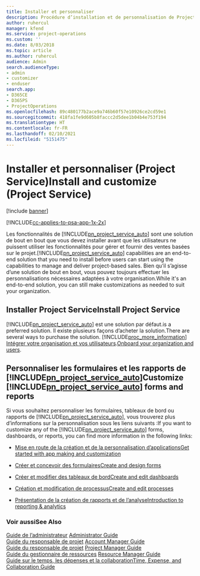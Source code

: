 ```yaml
---
title: Installer et personnaliser
description: Procédure d’installation et de personnalisation de Project Service
author: ruhercul
manager: kfend
ms.service: project-operations
ms.custom: ''
ms.date: 8/03/2018
ms.topic: article
ms.author: ruhercul
audience: Admin
search.audienceType:
- admin
- customizer
- enduser
search.app:
- D365CE
- D365PS
- ProjectOperations
ms.openlocfilehash: 89c480177b2ace9a746b60f57e10926ce2cd59e1
ms.sourcegitcommit: 418fa1fe9d605b8faccc2d5dee1b04b4e753f194
ms.translationtype: HT
ms.contentlocale: fr-FR
ms.lasthandoff: 02/10/2021
ms.locfileid: "5151475"
---
```

# <a name="install-and-customize-project-service"></a><span data-ttu-id="dbf28-103">Installer et personnaliser (Project Service)</span><span class="sxs-lookup"><span data-stu-id="dbf28-103">Install and customize (Project Service)</span></span>

[!include [banner](../includes/psa-now-project-operations.md)]

[!INCLUDE[cc-applies-to-psa-app-1x-2x](../includes/cc-applies-to-psa-app-1x-2x.md)]

<span data-ttu-id="dbf28-104">Les fonctionnalités de [!INCLUDE[pn_project_service_auto](../includes/pn-project-service-auto.md)] sont une solution de bout en bout que vous devez installer avant que les utilisateurs ne puissent utiliser les fonctionnalités pour gérer et fournir des ventes basées sur le projet.</span><span class="sxs-lookup"><span data-stu-id="dbf28-104">[!INCLUDE[pn_project_service_auto](../includes/pn-project-service-auto.md)] capabilities are an end-to-end solution that you need to install before users can start using the capabilities to manage and deliver project-based sales.</span></span> <span data-ttu-id="dbf28-105">Bien qu’il s’agisse d’une solution de bout en bout, vous pouvez toujours effectuer les personnalisations nécessaires adaptées à votre organisation.</span><span class="sxs-lookup"><span data-stu-id="dbf28-105">While it's an end-to-end solution, you can still make customizations as needed to suit your organization.</span></span>  
<!-- TODO: I expect to find the information on how to get and install this here. Please find that and add it here. Same for Project Service.--> 
  
## <a name="install-project-service"></a><span data-ttu-id="dbf28-106">Installer Project Service</span><span class="sxs-lookup"><span data-stu-id="dbf28-106">Install Project Service</span></span>  
 [!INCLUDE[pn_project_service_auto](../includes/pn-project-service-auto.md)] <span data-ttu-id="dbf28-107">est une solution par défaut.</span><span class="sxs-lookup"><span data-stu-id="dbf28-107">is a preferred solution.</span></span> <span data-ttu-id="dbf28-108">Il existe plusieurs façons d’acheter la solution.</span><span class="sxs-lookup"><span data-stu-id="dbf28-108">There are several ways to purchase the solution.</span></span> [!INCLUDE[proc_more_information](../includes/proc-more-information.md)] <span data-ttu-id="dbf28-109">[Intégrer votre organisation et vos utilisateurs](https://docs.microsoft.com/dynamics365/customerengagement/on-premises/admin/onboard-your-organization-and-users-to-dynamics-365-online).</span><span class="sxs-lookup"><span data-stu-id="dbf28-109">[Onboard your organization and users](https://docs.microsoft.com/dynamics365/customerengagement/on-premises/admin/onboard-your-organization-and-users-to-dynamics-365-online).</span></span>  
  
## <a name="customize-pn_project_service_auto-forms-and-reports"></a><span data-ttu-id="dbf28-110">Personnaliser les formulaires et les rapports de [!INCLUDE[pn_project_service_auto](../includes/pn-project-service-auto.md)]</span><span class="sxs-lookup"><span data-stu-id="dbf28-110">Customize [!INCLUDE[pn_project_service_auto](../includes/pn-project-service-auto.md)] forms and reports</span></span>  
 <span data-ttu-id="dbf28-111">Si vous souhaitez personnaliser les formulaires, tableaux de bord ou rapports de [!INCLUDE[pn_project_service_auto](../includes/pn-project-service-auto.md)], vous trouverez plus d’informations sur la personnalisation sous les liens suivants :</span><span class="sxs-lookup"><span data-stu-id="dbf28-111">If you want to customize any of the [!INCLUDE[pn_project_service_auto](../includes/pn-project-service-auto.md)] forms, dashboards, or reports, you can find more information in the following links:</span></span>  
  
- [<span data-ttu-id="dbf28-112">Mise en route de la création et de la personnalisation d’applications</span><span class="sxs-lookup"><span data-stu-id="dbf28-112">Get started with app making and customization</span></span>](https://docs.microsoft.com/dynamics365/customerengagement/on-premises/customize/getting-started-customization)  
  
- [<span data-ttu-id="dbf28-113">Créer et concevoir des formulaires</span><span class="sxs-lookup"><span data-stu-id="dbf28-113">Create and design forms</span></span>](https://docs.microsoft.com/dynamics365/customerengagement/on-premises/customize/create-design-forms)  
  
- [<span data-ttu-id="dbf28-114">Créer et modifier des tableaux de bord</span><span class="sxs-lookup"><span data-stu-id="dbf28-114">Create and edit dashboards</span></span>](https://docs.microsoft.com/dynamics365/customerengagement/on-premises/customize/create-edit-dashboards)  
  
- [<span data-ttu-id="dbf28-115">Création et modification de processus</span><span class="sxs-lookup"><span data-stu-id="dbf28-115">Create and edit processes</span></span>](https://docs.microsoft.com/dynamics365/customerengagement/on-premises/customize/guide-staff-through-common-tasks-processes)  
  
- [<span data-ttu-id="dbf28-116">Présentation de la création de rapports et de l’analyse</span><span class="sxs-lookup"><span data-stu-id="dbf28-116">Introduction to reporting & analytics</span></span>](https://docs.microsoft.com/dynamics365/customerengagement/on-premises/analytics/reporting-analytics-with-dynamics-365)  
  
### <a name="see-also"></a><span data-ttu-id="dbf28-117">Voir aussi</span><span class="sxs-lookup"><span data-stu-id="dbf28-117">See Also</span></span>  
 <span data-ttu-id="dbf28-118">[Guide de l’administrateur](../psa/admin-guide.md) </span><span class="sxs-lookup"><span data-stu-id="dbf28-118">[Administrator Guide](../psa/admin-guide.md) </span></span>  
 <span data-ttu-id="dbf28-119">[Guide du responsable de projet](../psa/account-manager-guide.md) </span><span class="sxs-lookup"><span data-stu-id="dbf28-119">[Account Manager Guide](../psa/account-manager-guide.md) </span></span>  
 <span data-ttu-id="dbf28-120">[Guide du responsable de projet](../psa/project-manager-guide.md) </span><span class="sxs-lookup"><span data-stu-id="dbf28-120">[Project Manager Guide](../psa/project-manager-guide.md) </span></span>  
 <span data-ttu-id="dbf28-121">[Guide du gestionnaire de ressources](../psa/resource-manager-guide.md) </span><span class="sxs-lookup"><span data-stu-id="dbf28-121">[Resource Manager Guide](../psa/resource-manager-guide.md) </span></span>  
 [<span data-ttu-id="dbf28-122">Guide sur le temps, les dépenses et la collaboration</span><span class="sxs-lookup"><span data-stu-id="dbf28-122">Time, Expense, and Collaboration Guide</span></span>](../psa/time-expense-collaboration-guide.md)
